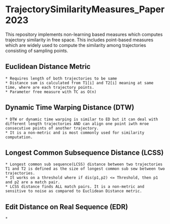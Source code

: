 # TrajectorySimilarityMeasures_Paper2023

This repository implements non-learning based measures which computes trajectory similarity in free space. This includes point-based measures which are widely used to compute the similarity among trajectories consisting of sampling points.

## Euclidean Distance Metric
    * Requires length of both trajectories to be same
    * Distance sum is calculated from T1[i] and T2[i] meaning at same time, where are each trajectory points.
    * Parameter free measure with TC as O(n)

## Dynamic Time Warping Distance (DTW)
    * DTW or dynamic time warping is similar to ED but it can deal with different length trajectories AND can align one point iwth mroe consecutive points of another trajectory.
    * It is a non-metric and is most commonly used for similarity computation. 

## Longest Common Subsequence Distance (LCSS)
    * Longest common sub sequence(LCSS) distance between two trajectories T1 and T2 is defined as the size of longest common sub sew between two trajectories.
    * It works on a threshold where if dis(p1,p2) <= Threshold, then p1 and p2 are a match pair.
    * LCSS distance finds ALL match pairs. It is a non-metric and sensitive to noise as compared to Euclidean Distance metric.

## Edit Distance on Real Sequence (EDR)
    * 